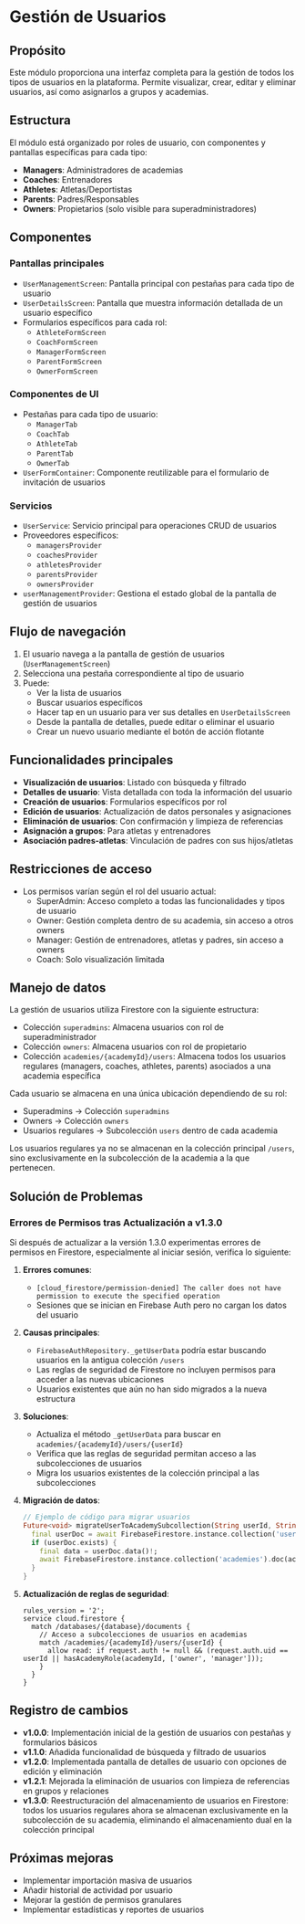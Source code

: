 # Gestión de Usuarios

## Propósito
Este módulo proporciona una interfaz completa para la gestión de todos los tipos de usuarios en la plataforma. Permite visualizar, crear, editar y eliminar usuarios, así como asignarlos a grupos y academias.

## Estructura
El módulo está organizado por roles de usuario, con componentes y pantallas específicas para cada tipo:

- **Managers**: Administradores de academias
- **Coaches**: Entrenadores
- **Athletes**: Atletas/Deportistas
- **Parents**: Padres/Responsables
- **Owners**: Propietarios (solo visible para superadministradores)

## Componentes

### Pantallas principales
- `UserManagementScreen`: Pantalla principal con pestañas para cada tipo de usuario
- `UserDetailsScreen`: Pantalla que muestra información detallada de un usuario específico
- Formularios específicos para cada rol:
  - `AthleteFormScreen`
  - `CoachFormScreen`
  - `ManagerFormScreen`
  - `ParentFormScreen`
  - `OwnerFormScreen`

### Componentes de UI
- Pestañas para cada tipo de usuario:
  - `ManagerTab`
  - `CoachTab`
  - `AthleteTab`
  - `ParentTab`
  - `OwnerTab`
- `UserFormContainer`: Componente reutilizable para el formulario de invitación de usuarios

### Servicios
- `UserService`: Servicio principal para operaciones CRUD de usuarios
- Proveedores específicos:
  - `managersProvider`
  - `coachesProvider`
  - `athletesProvider`
  - `parentsProvider`
  - `ownersProvider`
- `userManagementProvider`: Gestiona el estado global de la pantalla de gestión de usuarios

## Flujo de navegación

1. El usuario navega a la pantalla de gestión de usuarios (`UserManagementScreen`)
2. Selecciona una pestaña correspondiente al tipo de usuario
3. Puede:
   - Ver la lista de usuarios
   - Buscar usuarios específicos
   - Hacer tap en un usuario para ver sus detalles en `UserDetailsScreen`
   - Desde la pantalla de detalles, puede editar o eliminar el usuario
   - Crear un nuevo usuario mediante el botón de acción flotante

## Funcionalidades principales

- **Visualización de usuarios**: Listado con búsqueda y filtrado
- **Detalles de usuario**: Vista detallada con toda la información del usuario
- **Creación de usuarios**: Formularios específicos por rol
- **Edición de usuarios**: Actualización de datos personales y asignaciones
- **Eliminación de usuarios**: Con confirmación y limpieza de referencias
- **Asignación a grupos**: Para atletas y entrenadores
- **Asociación padres-atletas**: Vinculación de padres con sus hijos/atletas

## Restricciones de acceso

- Los permisos varían según el rol del usuario actual:
  - SuperAdmin: Acceso completo a todas las funcionalidades y tipos de usuario
  - Owner: Gestión completa dentro de su academia, sin acceso a otros owners
  - Manager: Gestión de entrenadores, atletas y padres, sin acceso a owners
  - Coach: Solo visualización limitada

## Manejo de datos

La gestión de usuarios utiliza Firestore con la siguiente estructura:

- Colección `superadmins`: Almacena usuarios con rol de superadministrador
- Colección `owners`: Almacena usuarios con rol de propietario
- Colección `academies/{academyId}/users`: Almacena todos los usuarios regulares (managers, coaches, athletes, parents) asociados a una academia específica

Cada usuario se almacena en una única ubicación dependiendo de su rol:
- Superadmins → Colección `superadmins`
- Owners → Colección `owners`
- Usuarios regulares → Subcolección `users` dentro de cada academia

Los usuarios regulares ya no se almacenan en la colección principal `/users`, sino exclusivamente en la subcolección de la academia a la que pertenecen.

## Solución de Problemas

### Errores de Permisos tras Actualización a v1.3.0

Si después de actualizar a la versión 1.3.0 experimentas errores de permisos en Firestore, especialmente al iniciar sesión, verifica lo siguiente:

1. **Errores comunes**:
   - `[cloud_firestore/permission-denied] The caller does not have permission to execute the specified operation`
   - Sesiones que se inician en Firebase Auth pero no cargan los datos del usuario

2. **Causas principales**:
   - `FirebaseAuthRepository._getUserData` podría estar buscando usuarios en la antigua colección `/users`
   - Las reglas de seguridad de Firestore no incluyen permisos para acceder a las nuevas ubicaciones
   - Usuarios existentes que aún no han sido migrados a la nueva estructura

3. **Soluciones**:
   - Actualiza el método `_getUserData` para buscar en `academies/{academyId}/users/{userId}`
   - Verifica que las reglas de seguridad permitan acceso a las subcolecciones de usuarios
   - Migra los usuarios existentes de la colección principal a las subcolecciones

4. **Migración de datos**:
   ```dart
   // Ejemplo de código para migrar usuarios
   Future<void> migrateUserToAcademySubcollection(String userId, String academyId) async {
     final userDoc = await FirebaseFirestore.instance.collection('users').doc(userId).get();
     if (userDoc.exists) {
       final data = userDoc.data()!;
       await FirebaseFirestore.instance.collection('academies').doc(academyId).collection('users').doc(userId).set(data);
     }
   }
   ```

5. **Actualización de reglas de seguridad**:
   ```
   rules_version = '2';
   service cloud.firestore {
     match /databases/{database}/documents {
       // Acceso a subcolecciones de usuarios en academias
       match /academies/{academyId}/users/{userId} {
         allow read: if request.auth != null && (request.auth.uid == userId || hasAcademyRole(academyId, ['owner', 'manager']));
       }
     }
   }
   ```

## Registro de cambios

- **v1.0.0**: Implementación inicial de la gestión de usuarios con pestañas y formularios básicos
- **v1.1.0**: Añadida funcionalidad de búsqueda y filtrado de usuarios
- **v1.2.0**: Implementada pantalla de detalles de usuario con opciones de edición y eliminación
- **v1.2.1**: Mejorada la eliminación de usuarios con limpieza de referencias en grupos y relaciones
- **v1.3.0**: Reestructuración del almacenamiento de usuarios en Firestore: todos los usuarios regulares ahora se almacenan exclusivamente en la subcolección de su academia, eliminando el almacenamiento dual en la colección principal

## Próximas mejoras

- Implementar importación masiva de usuarios
- Añadir historial de actividad por usuario
- Mejorar la gestión de permisos granulares
- Implementar estadísticas y reportes de usuarios 